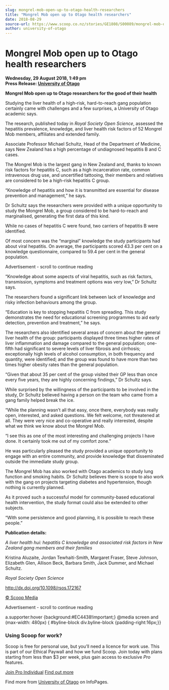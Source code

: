 ```yaml
---
slug: mongrel-mob-open-up-to-otago-health-researchers
title: "Mongrel Mob open up to Otago health researchers"
date: 2018-08-29
source-url: https://www.scoop.co.nz/stories/GE1808/S00089/mongrel-mob-open-up-to-otago-health-researchers.htm
author: university-of-otago
---
```

Mongrel Mob open up to Otago health researchers
===============================================

**Wednesday, 29 August 2018, 1:49 pm**  
**Press Release: [University of Otago](https://info.scoop.co.nz/University_of_Otago)**

**Mongrel Mob open up to Otago researchers for the good of their health**

Studying the liver health of a high-risk, hard-to-reach gang population certainly came with challenges and a few surprises, a University of Otago academic says.

The research, published today in _Royal Society Open Science_, assessed the hepatitis prevalence, knowledge, and liver health risk factors of 52 Mongrel Mob members, affiliates and extended family.

Associate Professor Michael Schultz, Head of the Department of Medicine, says New Zealand has a high percentage of undiagnosed hepatitis B and C cases.

The Mongrel Mob is the largest gang in New Zealand and, thanks to known risk factors for hepatitis C, such as a high incarceration rate, common intravenous drug use, and uncertified tattooing, their members and relatives are considered to be a high-risk hepatitis C group.

“Knowledge of hepatitis and how it is transmitted are essential for disease prevention and management,” he says.

Dr Schultz says the researchers were provided with a unique opportunity to study the Mongrel Mob, a group considered to be hard-to-reach and marginalised, generating the first data of this kind.

While no cases of hepatitis C were found, two carriers of hepatitis B were identified.

Of most concern was the “marginal” knowledge the study participants had about viral hepatitis. On average, the participants scored 43.3 per cent on a knowledge questionnaire, compared to 59.4 per cent in the general population.

Advertisement - scroll to continue reading





“Knowledge about some aspects of viral hepatitis, such as risk factors, transmission, symptoms and treatment options was very low,” Dr Schultz says.

The researchers found a significant link between lack of knowledge and risky infection behaviours among the group.

“Education is key to stopping hepatitis C from spreading. This study demonstrates the need for educational screening programmes to aid early detection, prevention and treatment,” he says.

The researchers also identified several areas of concern about the general liver health of the group: participants displayed three times higher rates of liver inflammation and damage compared to the general population; one-fifth had significant to severe levels of liver fibrosis and cirrhosis; exceptionally high levels of alcohol consumption, in both frequency and quantity, were identified; and the group was found to have more than two times higher obesity rates than the general population.

“Given that about 35 per cent of the group visited their GP less than once every five years, they are highly concerning findings,” Dr Schultz says.

While surprised by the willingness of the participants to be involved in the study, Dr Schultz believed having a person on the team who came from a gang family helped break the ice.

“While the planning wasn’t all that easy, once there, everybody was really open, interested, and asked questions. We felt welcome, not threatened at all. They were very nice and co-operative and really interested, despite what we think we know about the Mongrel Mob.

“I see this as one of the most interesting and challenging projects I have done. It certainly took me out of my comfort zone.”

He was particularly pleased the study provided a unique opportunity to engage with an entire community, and provide knowledge that disseminated outside the immediate study group.

The Mongrel Mob has also worked with Otago academics to study lung function and smoking habits. Dr Schultz believes there is scope to also work with the gang on projects targeting diabetes and hypertension, though nothing is currently planned.

As it proved such a successful model for community-based educational health intervention, the study format could also be extended to other subjects.

“With some persistence and good planning, it is possible to reach these people.”

**Publication details:**

_A liver health hui: hepatitis C knowledge and associated risk factors in New Zealand gang members and their families_

Kristina Aluzaite, Jordan Tewhaiti-Smith, Margaret Fraser, Steve Johnson, Elizabeth Glen, Allison Beck, Barbara Smith, Jack Dummer, and Michael Schultz.

_Royal Society Open Science_

http://dx.doi.org/10.1098/rsos.172167

  

[© Scoop Media](http://www.scoop.co.nz/about/terms.html)  

Advertisement - scroll to continue reading



a.supporter:hover {background:#EC4438!important;} @media screen and (max-width: 480px) { #byline-block div.byline-block {padding-right:16px;}}

### Using Scoop for work?

Scoop is free for personal use, but you’ll need a licence for work use. This is part of our Ethical Paywall and how we fund Scoop. Join today with plans starting from less than $3 per week, plus gain access to exclusive _Pro_ features.  
  
[Join Pro Individual](https://pro.scoop.co.nz/Individual/?from=ProIn24) [Find out more](https://pro.scoop.co.nz/using-scoop-for-work/?from=ProIn24)

Find more from [University of Otago](https://info.scoop.co.nz/University_of_Otago) on InfoPages.